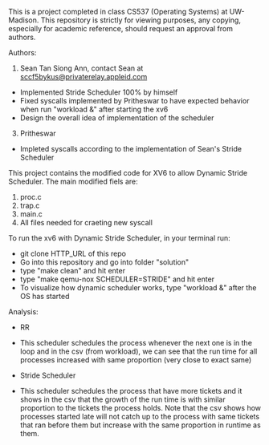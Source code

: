 This is a project completed in class CS537 (Operating Systems) at UW-Madison. This repository is strictly for viewing purposes, any copying, especially for academic reference, should request an approval from authors.

Authors:
1. Sean Tan Siong Ann, contact Sean at sccf5bykus@privaterelay.appleid.com
  - Implemented Stride Scheduler 100% by himself
  - Fixed syscalls implemented by Pritheswar to have expected behavior when run "workload &" after starting the xv6
  - Design the overall idea of implementation of the scheduler
3. Pritheswar
  - Impleted syscalls according to the implementation of Sean's Stride Scheduler

This project contains the modified code for XV6 to allow Dynamic Stride Scheduler. The main modified fiels are:
1. proc.c
2. trap.c
3. main.c
4. All files needed for craeting new syscall

To run the xv6 with Dynamic Stride Scheduler, in your terminal run:
- git clone HTTP_URL of this repo
- Go into this repository and go into folder "solution"
- type "make clean" and hit enter
- type "make qemu-nox SCHEDULER=STRIDE" and hit enter
- To visualize how dynamic scheduler works, type "workload &" after the OS has started

Analysis:

- RR
- This scheduler schedules the process whenever the next one is in the loop and in the csv (from workload), we can see that the run time for all processes increased with same proportion (very close to exact same)

- Stride Scheduler
- This scheduler schedules the process that have more tickets and it shows in the csv that the growth of the run time is with similar proportion to the tickets the process holds. Note that the csv shows how processes started late will not catch up to the process with same tickets that ran before them but increase with the same proportion in runtime as them.

